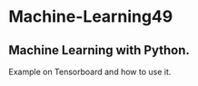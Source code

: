 # Machine-Learning49
Machine Learning with Python.
----------------------------
Example on Tensorboard and how to use it.
